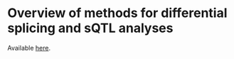 # Overview of methods for differential splicing and sQTL analyses

Available [here](http://rpubs.com/gosianow/DS_methods).


